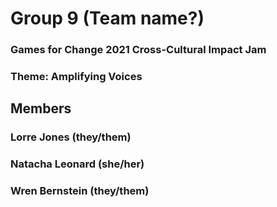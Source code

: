 # Group 9 (Team name?)
### Games for Change 2021 Cross-Cultural Impact Jam
### Theme: Amplifying Voices

## Members
### Lorre Jones (they/them)
### Natacha Leonard (she/her)
### Wren Bernstein (they/them)
